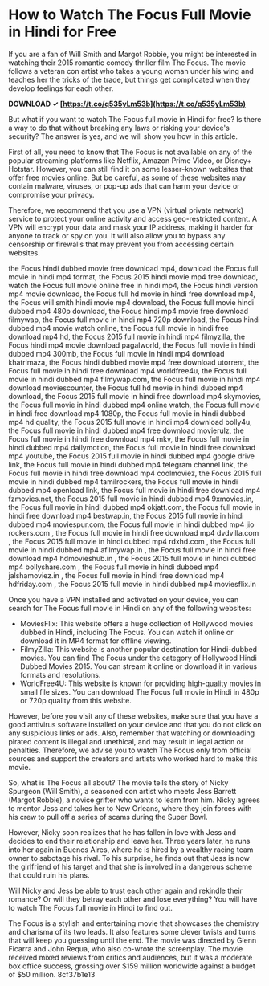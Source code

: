 
 
# How to Watch The Focus Full Movie in Hindi for Free
 
If you are a fan of Will Smith and Margot Robbie, you might be interested in watching their 2015 romantic comedy thriller film The Focus. The movie follows a veteran con artist who takes a young woman under his wing and teaches her the tricks of the trade, but things get complicated when they develop feelings for each other.
 
**DOWNLOAD ✓ [https://t.co/q535yLm53b](https://t.co/q535yLm53b)**


 
But what if you want to watch The Focus full movie in Hindi for free? Is there a way to do that without breaking any laws or risking your device's security? The answer is yes, and we will show you how in this article.
 
First of all, you need to know that The Focus is not available on any of the popular streaming platforms like Netflix, Amazon Prime Video, or Disney+ Hotstar. However, you can still find it on some lesser-known websites that offer free movies online. But be careful, as some of these websites may contain malware, viruses, or pop-up ads that can harm your device or compromise your privacy.
 
Therefore, we recommend that you use a VPN (virtual private network) service to protect your online activity and access geo-restricted content. A VPN will encrypt your data and mask your IP address, making it harder for anyone to track or spy on you. It will also allow you to bypass any censorship or firewalls that may prevent you from accessing certain websites.
 
the Focus hindi dubbed movie free download mp4,  download the Focus full movie in hindi mp4 format,  the Focus 2015 hindi movie mp4 free download,  watch the Focus full movie online free in hindi mp4,  the Focus hindi version mp4 movie download,  the Focus full hd movie in hindi free download mp4,  the Focus will smith hindi movie mp4 download,  the Focus full movie hindi dubbed mp4 480p download,  the Focus hindi mp4 movie free download filmywap,  the Focus full movie in hindi mp4 720p download,  the Focus hindi dubbed mp4 movie watch online,  the Focus full movie in hindi free download mp4 hd,  the Focus 2015 full movie in hindi mp4 filmyzilla,  the Focus hindi mp4 movie download pagalworld,  the Focus full movie in hindi dubbed mp4 300mb,  the Focus full movie in hindi mp4 download khatrimaza,  the Focus hindi dubbed movie mp4 free download utorrent,  the Focus full movie in hindi free download mp4 worldfree4u,  the Focus full movie in hindi dubbed mp4 filmywap.com,  the Focus full movie in hindi mp4 download moviescounter,  the Focus full hd movie in hindi dubbed mp4 download,  the Focus 2015 full movie in hindi free download mp4 skymovies,  the Focus full movie in hindi dubbed mp4 online watch,  the Focus full movie in hindi free download mp4 1080p,  the Focus full movie in hindi dubbed mp4 hd quality,  the Focus 2015 full movie in hindi mp4 download bolly4u,  the Focus full movie in hindi dubbed mp4 free download movierulz,  the Focus full movie in hindi free download mp4 mkv,  the Focus full movie in hindi dubbed mp4 dailymotion,  the Focus full movie in hindi free download mp4 youtube,  the Focus 2015 full movie in hindi dubbed mp4 google drive link,  the Focus full movie in hindi dubbed mp4 telegram channel link,  the Focus full movie in hindi free download mp4 coolmoviez,  the Focus 2015 full movie in hindi dubbed mp4 tamilrockers,  the Focus full movie in hindi dubbed mp4 openload link,  the Focus full movie in hindi free download mp4 fzmovies.net,  the Focus 2015 full movie in hindi dubbed mp4 9xmovies.in,  the Focus full movie in hindi dubbed mp4 okjatt.com,  the Focus full movie in hindi free download mp4 bestwap.in,  the Focus 2015 full movie in hindi dubbed mp4 moviespur.com,  the Focus full movie in hindi dubbed mp4 jio rockers.com ,  the Focus full movie in hindi free download mp4 dvdvilla.com ,  the Focus 2015 full movie in hindi dubbed mp4 rdxhd.com ,  the Focus full movie in hindi dubbed mp4 afilmywap.in ,  the Focus full movie in hindi free download mp4 hdmovieshub.in ,  the Focus 2015 full movie in hindi dubbed mp4 bollyshare.com ,  the Focus full movie in hindi dubbed mp4 jalshamoviez.in ,  the Focus full movie in hindi free download mp4 hdfriday.com ,  the Focus 2015 full movie in hindi dubbed mp4 moviesflix.in
 
Once you have a VPN installed and activated on your device, you can search for The Focus full movie in Hindi on any of the following websites:
 
- MoviesFlix: This website offers a huge collection of Hollywood movies dubbed in Hindi, including The Focus. You can watch it online or download it in MP4 format for offline viewing.
- FilmyZilla: This website is another popular destination for Hindi-dubbed movies. You can find The Focus under the category of Hollywood Hindi Dubbed Movies 2015. You can stream it online or download it in various formats and resolutions.
- WorldFree4U: This website is known for providing high-quality movies in small file sizes. You can download The Focus full movie in Hindi in 480p or 720p quality from this website.

However, before you visit any of these websites, make sure that you have a good antivirus software installed on your device and that you do not click on any suspicious links or ads. Also, remember that watching or downloading pirated content is illegal and unethical, and may result in legal action or penalties. Therefore, we advise you to watch The Focus only from official sources and support the creators and artists who worked hard to make this movie.
  
So, what is The Focus all about? The movie tells the story of Nicky Spurgeon (Will Smith), a seasoned con artist who meets Jess Barrett (Margot Robbie), a novice grifter who wants to learn from him. Nicky agrees to mentor Jess and takes her to New Orleans, where they join forces with his crew to pull off a series of scams during the Super Bowl.
 
However, Nicky soon realizes that he has fallen in love with Jess and decides to end their relationship and leave her. Three years later, he runs into her again in Buenos Aires, where he is hired by a wealthy racing team owner to sabotage his rival. To his surprise, he finds out that Jess is now the girlfriend of his target and that she is involved in a dangerous scheme that could ruin his plans.
 
Will Nicky and Jess be able to trust each other again and rekindle their romance? Or will they betray each other and lose everything? You will have to watch The Focus full movie in Hindi to find out.
 
The Focus is a stylish and entertaining movie that showcases the chemistry and charisma of its two leads. It also features some clever twists and turns that will keep you guessing until the end. The movie was directed by Glenn Ficarra and John Requa, who also co-wrote the screenplay. The movie received mixed reviews from critics and audiences, but it was a moderate box office success, grossing over $159 million worldwide against a budget of $50 million.
 8cf37b1e13
 
